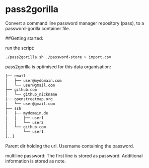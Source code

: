 # pass2gorilla
Convert a command line password manager repository (pass), to a password-gorilla container file.

##Getting started:

run the script:

```bash
./pass2gorilla.sh ./password-store > import.csv
```
pass2gorilla is optimised for this data organisation:

```bash
├── email
│   ├── user@mydomain.com
│   └── user@gmail.com
├── github.com
│   └── github_nickname
├── openstreetmap.org
│   └── user@gmail.com
├── ssh
│   ├── mydomain.de
│   │   ├── user1
│   │   └── user2
│   └── github.com
│       └── user1
[..]
```

Parent dir holding the url. Username containing the password. 

multiline password: The first line is stored as password. Additional information is stored as note.
